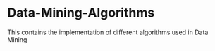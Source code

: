 # Data-Mining-Algorithms
This contains the implementation of different algorithms used in Data Mining
